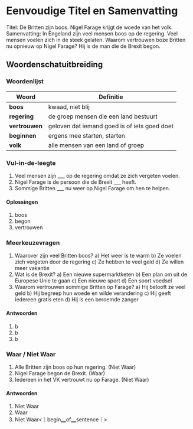# Eenvoudige Titel en Samenvatting

Titel: De Britten zijn boos. Nigel Farage krijgt de woede van het volk.
Samenvatting: In Engeland zijn veel mensen boos op de regering. Veel mensen voelen zich in de steek gelaten. Waarom vertrouwen boze Britten nu opnieuw op Nigel Farage? Hij is de man die de Brexit begon.

## Woordenschatuitbreiding

### Woordenlijst

| Woord | Definitie |
|-------|-----------|
| **boos** | kwaad, niet blij |
| **regering** | de groep mensen die een land bestuurt |
| **vertrouwen** | geloven dat iemand goed is of iets goed doet |
| **beginnen** | ergens mee starten, starten |
| **volk** | alle mensen van een land of groep |

### Vul-in-de-leegte
1. Veel mensen zijn ___ op de regering omdat ze zich vergeten voelen.
2. Nigel Farage is de persoon die de Brexit ___ heeft.
3. Sommige Britten ___ nu weer op Nigel Farage om hen te helpen.
#### Oplossingen
1. boos
2. begon
3. vertrouwen

### Meerkeuzevragen
1. Waarover zijn veel Britten boos?
   a) Het weer is te warm
   b) Ze voelen zich vergeten door de regering
   c) Ze hebben te veel geld
   d) Ze willen meer vakantie
2. Wat is de Brexit?
   a) Een nieuwe supermarktketen
   b) Een plan om uit de Europese Unie te gaan
   c) Een nieuwe sport
   d) Een soort voedsel
3. Waarom vertrouwen sommige Britten op Farage?
   a) Hij belooft ze veel geld
   b) Hij begreep hun woede en wilde verandering
   c) Hij geeft iedereen gratis eten
   d) Hij is een beroemde zanger
#### Antwoorden
1. b
2. b
3. b

### Waar / Niet Waar
1. Alle Britten zijn boos op hun regering. (Niet Waar)
2. Nigel Farage begon de Brexit. (Waar)
3. Iedereen in het VK vertrouwt nu op Farage. (Niet Waar)
#### Antwoorden
1. Niet Waar
2. Waar
3. Niet Waar<｜begin▁of▁sentence｜>